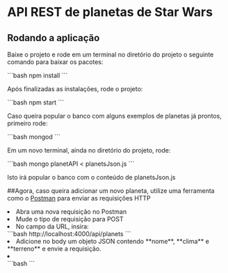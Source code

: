 # API REST de planetas de Star Wars
## Rodando a aplicação
<p>Baixe o projeto e rode em um terminal no diretório do projeto o seguinte comando para baixar os pacotes: </p>
```bash
npm install
```
<p>Após finalizadas as instalações, rode o projeto:</p>
```bash
npm start
```
<p>Caso queira popular o banco com alguns exemplos de planetas já prontos, primeiro rode:</p>
```bash
mongod
```
<p>Em um novo terminal, ainda no diretório do projeto, rode:</p>
```bash
mongo planetAPI < planetsJson.js
```
<p>Isto irá popular o banco com o conteúdo de planetsJson.js</p>

##Agora, caso queira adicionar um novo planeta, utilize uma ferramenta como o [Postman](https://www.postman.com/downloads/) para enviar as requisições HTTP
<li>Abra uma nova requisição no Postman</li>
<li>Mude o tipo de requisição para POST</li>
<li>No campo da URL, insira:</li>
```bash
http://localhost:4000/api/planets
```
<li>Adicione no body um objeto JSON contendo **nome**, **clima** e **terreno** e envie a requisição.</li>

<li></li>
```bash
```
